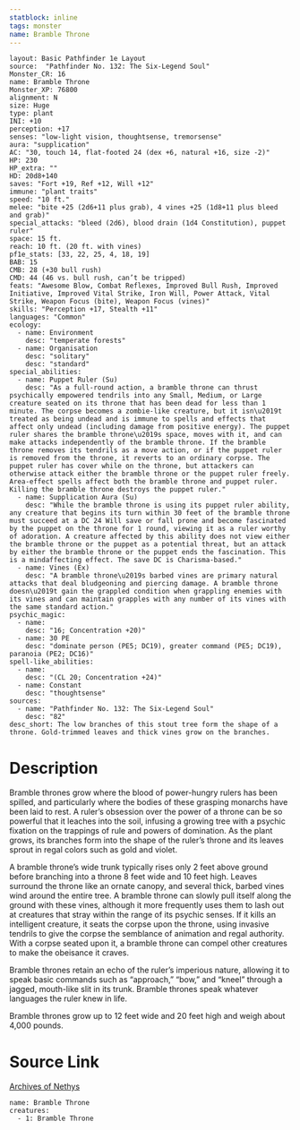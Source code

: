 ```yaml
---
statblock: inline
tags: monster
name: Bramble Throne
---
```

```statblock
layout: Basic Pathfinder 1e Layout
source:  "Pathfinder No. 132: The Six-Legend Soul"
Monster_CR: 16
name: Bramble Throne
Monster_XP: 76800
alignment: N
size: Huge
type: plant
INI: +10
perception: +17
senses: "low-light vision, thoughtsense, tremorsense"
aura: "supplication"
AC: "30, touch 14, flat-footed 24 (dex +6, natural +16, size -2)"
HP: 230
HP_extra: ""
HD: 20d8+140
saves: "Fort +19, Ref +12, Will +12"
immune: "plant traits"
speed: "10 ft."
melee: "bite +25 (2d6+11 plus grab), 4 vines +25 (1d8+11 plus bleed and grab)"
special_attacks: "bleed (2d6), blood drain (1d4 Constitution), puppet ruler"
space: 15 ft.
reach: 10 ft. (20 ft. with vines)
pf1e_stats: [33, 22, 25, 4, 18, 19]
BAB: 15
CMB: 28 (+30 bull rush)
CMD: 44 (46 vs. bull rush, can’t be tripped)
feats: "Awesome Blow, Combat Reflexes, Improved Bull Rush, Improved Initiative, Improved Vital Strike, Iron Will, Power Attack, Vital Strike, Weapon Focus (bite), Weapon Focus (vines)"
skills: "Perception +17, Stealth +11"
languages: "Common"
ecology:
  - name: Environment
    desc: "temperate forests"
  - name: Organisation
    desc: "solitary"
    desc: "standard"
special_abilities:
  - name: Puppet Ruler (Su)
    desc: "As a full-round action, a bramble throne can thrust psychically empowered tendrils into any Small, Medium, or Large creature seated on its throne that has been dead for less than 1 minute. The corpse becomes a zombie-like creature, but it isn\u2019t treated as being undead and is immune to spells and effects that affect only undead (including damage from positive energy). The puppet ruler shares the bramble throne\u2019s space, moves with it, and can make attacks independently of the bramble throne. If the bramble throne removes its tendrils as a move action, or if the puppet ruler is removed from the throne, it reverts to an ordinary corpse. The puppet ruler has cover while on the throne, but attackers can otherwise attack either the bramble throne or the puppet ruler freely. Area-effect spells affect both the bramble throne and puppet ruler. Killing the bramble throne destroys the puppet ruler."
  - name: Supplication Aura (Su)
    desc: "While the bramble throne is using its puppet ruler ability, any creature that begins its turn within 30 feet of the bramble throne must succeed at a DC 24 Will save or fall prone and become fascinated by the puppet on the throne for 1 round, viewing it as a ruler worthy of adoration. A creature affected by this ability does not view either the bramble throne or the puppet as a potential threat, but an attack by either the bramble throne or the puppet ends the fascination. This is a mindaffecting effect. The save DC is Charisma-based."
  - name: Vines (Ex)
    desc: "A bramble throne\u2019s barbed vines are primary natural attacks that deal bludgeoning and piercing damage. A bramble throne doesn\u2019t gain the grappled condition when grappling enemies with its vines and can maintain grapples with any number of its vines with the same standard action."
psychic_magic:
  - name:
    desc: "16; Concentration +20)"
  - name: 30 PE
    desc: "dominate person (PE5; DC19), greater command (PE5; DC19), paranoia (PE2; DC16)"
spell-like_abilities:
  - name:
    desc: "(CL 20; Concentration +24)"
  - name: Constant
    desc: "thoughtsense"
sources:
  - name: "Pathfinder No. 132: The Six-Legend Soul"
    desc: "82"
desc_short: The low branches of this stout tree form the shape of a throne. Gold-trimmed leaves and thick vines grow on the branches.
```
# Description
Bramble thrones grow where the blood of power-hungry rulers has been spilled, and particularly where the bodies of these grasping monarchs have been laid to rest. A ruler’s obsession over the power of a throne can be so powerful that it leaches into the soil, infusing a growing tree with a psychic fixation on the trappings of rule and powers of domination. As the plant grows, its branches form into the shape of the ruler’s throne and its leaves sprout in regal colors such as gold and violet.

 A bramble throne’s wide trunk typically rises only 2 feet above ground before branching into a throne 8 feet wide and 10 feet high. Leaves surround the throne like an ornate canopy, and several thick, barbed vines wind around the entire tree. A bramble throne can slowly pull itself along the ground with these vines, although it more frequently uses them to lash out at creatures that stray within the range of its psychic senses. If it kills an intelligent creature, it seats the corpse upon the throne, using invasive tendrils to give the corpse the semblance of animation and regal authority. With a corpse seated upon it, a bramble throne can compel other creatures to make the obeisance it craves.

 Bramble thrones retain an echo of the ruler’s imperious nature, allowing it to speak basic commands such as “approach,” “bow,” and “kneel” through a jagged, mouth-like slit in its trunk. Bramble thrones speak whatever languages the ruler knew in life.

 Bramble thrones grow up to 12 feet wide and 20 feet high and weigh about 4,000 pounds.
# Source Link
[Archives of Nethys](https://aonprd.com/MonsterDisplay.aspx?ItemName=Bramble%20Throne)
```encounter-table
name: Bramble Throne
creatures:
  - 1: Bramble Throne
```
